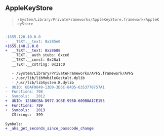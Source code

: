 ## AppleKeyStore

> `/System/Library/PrivateFrameworks/AppleKeyStore.framework/AppleKeyStore`

```diff

-1655.120.10.0.0
-  __TEXT.__text: 0x285e0
+1655.140.2.0.0
+  __TEXT.__text: 0x28688
   __TEXT.__auth_stubs: 0xce0
   __TEXT.__const: 0x28a1
   __TEXT.__cstring: 0x21c0

   - /System/Library/PrivateFrameworks/APFS.framework/APFS
   - /usr/lib/libMobileGestalt.dylib
   - /usr/lib/libSystem.B.dylib
-  UUID: 6DAF9049-13D9-3D6C-84D5-6353770757A1
-  Functions: 708
-  Symbols:   2012
+  UUID: 12386CBA-D977-3CBE-9950-609B8A1CE155
+  Functions: 709
+  Symbols:   2013
   CStrings:  399
 
Symbols:
+ _aks_get_seconds_since_passcode_change

```
